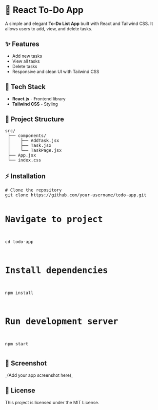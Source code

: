 <h1>📌 React To-Do App</h1>

<p>
  A simple and elegant <strong>To-Do List App</strong> built with React and Tailwind CSS.  
  It allows users to add, view, and delete tasks.
</p>

<h2>✨ Features</h2>
<ul>
  <li>Add new tasks</li>
  <li>View all tasks</li>
  <li>Delete tasks</li>
  <li>Responsive and clean UI with Tailwind CSS</li>
</ul>

<h2>🚀 Tech Stack</h2>
<ul>
  <li><strong>React.js</strong> - Frontend library</li>
  <li><strong>Tailwind CSS</strong> - Styling</li>
</ul>

<h2>📂 Project Structure</h2>
<pre>
src/
 ├── components/
 │    ├── AddTask.jsx
 │    ├── Task.jsx
 │    └── TaskPage.jsx
 ├── App.jsx
 └── index.css
</pre>

<h2>⚡ Installation</h2>
<pre>
# Clone the repository
git clone https://github.com/your-username/todo-app.git

# Navigate to project
cd todo-app

# Install dependencies
npm install

# Run development server
npm start
</pre>

<h2>📸 Screenshot</h2>
<p>_(Add your app screenshot here)_</p>

<h2>📝 License</h2>
<p>This project is licensed under the MIT License.</p>
